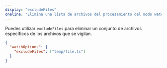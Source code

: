 ```yaml
---
display: "excludeFiles"
oneline: "Elimina una lista de archivos del procesamiento del modo watch."
---
```


Puedes utilizar `excludeFiles` para eliminar un conjunto de archivos específicos de los archivos que se vigilan.

```json tsconfig
{
  "watchOptions": {
    "excludeFiles": ["temp/file.ts"]
  }
}
```
